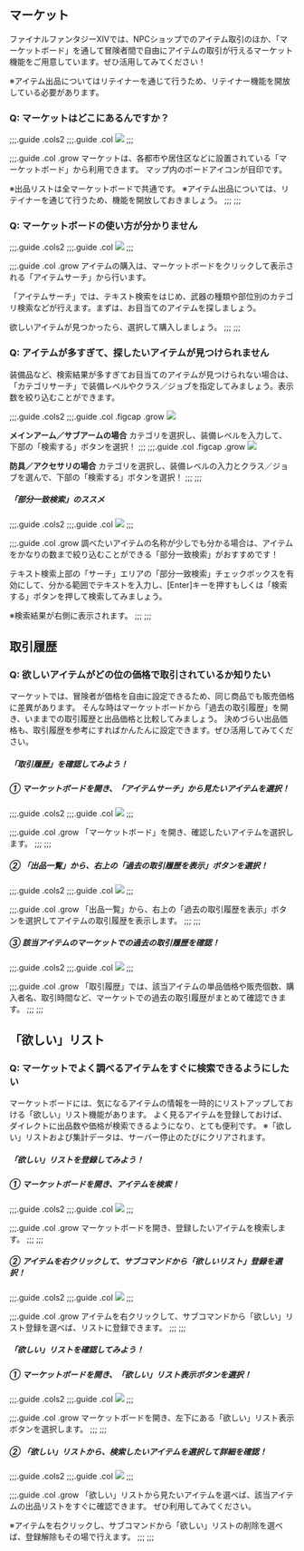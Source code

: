 ##  マーケット

ファイナルファンタジーXIVでは、NPCショップでのアイテム取引のほか、「マーケットボード」を通して冒険者間で自由にアイテムの取引が行えるマーケット機能をご用意しています。ぜひ活用してみてください！

※アイテム出品についてはリテイナーを通じて行うため、リテイナー機能を開放している必要があります。

### Q: マーケットはどこにあるんですか？

;;;.guide .cols2
;;;.guide .col
![](./item.assets/f35410b5737415c85d9beae44b4eedf980bf21.jpg)
;;;

;;;.guide .col .grow
マーケットは、各都市や居住区などに設置されている「マーケットボード」から利用できます。
マップ内のボードアイコンが目印です。

※出品リストは全マーケットボードで共通です。
※アイテム出品については、リテイナーを通じて行うため、機能を開放しておきましょう。
;;;
;;;

### Q: マーケットボードの使い方が分かりません

;;;.guide .cols2
;;;.guide .col
![](./item.assets/fb44b1267d2d41c4a4304da45e0531eb5fc934.jpg)
;;;

;;;.guide .col .grow
アイテムの購入は、マーケットボードをクリックして表示される「アイテムサーチ」から行います。

「アイテムサーチ」では、テキスト検索をはじめ、武器の種類や部位別のカテゴリ検索などが行えます。まずは、お目当てのアイテムを探しましょう。

欲しいアイテムが見つかったら、選択して購入しましょう。
;;;
;;;

### Q: アイテムが多すぎて、探したいアイテムが見つけられません

装備品など、検索結果が多すぎてお目当てのアイテムが見つけられない場合は、「カテゴリサーチ」で装備レベルやクラス／ジョブを指定してみましょう。表示数を絞り込むことができます。

;;;.guide .cols2
;;;.guide .col .figcap .grow
![](./item.assets/cfbf5694cefe3d4076a13bb9a0ad48584bed86.jpg)

**メインアーム／サブアームの場合**
カテゴリを選択し、装備レベルを入力して、下部の「検索する」ボタンを選択！
;;;
;;;.guide .col .figcap .grow
![](./item.assets/e8d215cfd8b89fa8784afd19ab03334191ab8c.jpg)

**防具／アクセサリの場合**
カテゴリを選択し、装備レベルの入力とクラス／ジョブを選んで、下部の「検索する」ボタンを選択！
;;;
;;;

##### 「部分一致検索」のススメ

;;;.guide .cols2
;;;.guide .col
![](./item.assets/bee436efb4acf0180609e1012d413f435f6c56.jpg)
;;;

;;;.guide .col .grow
調べたいアイテムの名称が少しでも分かる場合は、アイテムをかなりの数まで絞り込むことができる「部分一致検索」がおすすめです！

テキスト検索上部の「サーチ」エリアの「部分一致検索」チェックボックスを有効にして、分かる範囲でテキストを入力し、[Enter]キーを押すもしくは「検索する」ボタンを押して検索してみましょう。

※検索結果が右側に表示されます。
;;;
;;;

## 取引履歴

### Q: 欲しいアイテムがどの位の価格で取引されているか知りたい

マーケットでは、冒険者が価格を自由に設定できるため、同じ商品でも販売価格に差異があります。
そんな時はマーケットボードから「過去の取引履歴」を開き、いままでの取引履歴と出品価格と比較してみましょう。
決めづらい出品価格も、取引履歴を参考にすればかんたんに設定できます。ぜひ活用してみてください。

##### 「取引履歴」を確認してみよう！

##### ① マーケットボードを開き、「アイテムサーチ」から見たいアイテムを選択！

;;;.guide .cols2
;;;.guide .col
![](./item.assets/0d5362afcd2a1526906bc3a4969b9d6ae55080.jpg)
;;;

;;;.guide .col .grow
「マーケットボード」を開き、確認したいアイテムを選択します。
;;;
;;;

##### ② 「出品一覧」から、右上の「過去の取引履歴を表示」ボタンを選択！

;;;.guide .cols2
;;;.guide .col
![](./item.assets/a82e7f9a42d936039f09c8f4e705b3c3cb3039.jpg)
;;;

;;;.guide .col .grow
「出品一覧」から、右上の「過去の取引履歴を表示」ボタンを選択してアイテムの取引履歴を表示します。
;;;
;;;

##### ③ 該当アイテムのマーケットでの過去の取引履歴を確認！

;;;.guide .cols2
;;;.guide .col
![](./item.assets/45cfc8c6d9db05dd18bbc5cdf029b6b29409ef.jpg)
;;;

;;;.guide .col .grow
「取引履歴」では、該当アイテムの単品価格や販売個数、購入者名、取引時間など、マーケットでの過去の取引履歴がまとめて確認できます。
;;;
;;;

## 「欲しい」リスト

### Q: マーケットでよく調べるアイテムをすぐに検索できるようにしたい

マーケットボードには、気になるアイテムの情報を一時的にリストアップしておける「欲しい」リスト機能があります。
よく見るアイテムを登録しておけば、ダイレクトに出品数や価格が検索できるようになり、とても便利です。
※「欲しい」リストおよび集計データは、サーバー停止のたびにクリアされます。

##### 「欲しい」リストを登録してみよう！

##### ① マーケットボードを開き、アイテムを検索！

;;;.guide .cols2
;;;.guide .col
![](./item.assets/b6babef04ccaefac6e79ebb82289ef18273464.jpg)
;;;

;;;.guide .col .grow
マーケットボードを開き、登録したいアイテムを検索します。
;;;
;;;

##### ② アイテムを右クリックして、サブコマンドから「欲しいリスト」登録を選択！

;;;.guide .cols2
;;;.guide .col
![](./item.assets/b7442f917c28f996c6662dce17dd9e38a6ef72.jpg)
;;;

;;;.guide .col .grow
アイテムを右クリックして、サブコマンドから「欲しい」リスト登録を選べば、リストに登録できます。
;;;
;;;

##### 「欲しい」リストを確認してみよう！

##### ① マーケットボードを開き、「欲しい」リスト表示ボタンを選択！

;;;.guide .cols2
;;;.guide .col
![](./item.assets/f9ddb9ce230b361367ab613fdf8c8fdcfd88e7.jpg)
;;;

;;;.guide .col .grow
マーケットボードを開き、左下にある「欲しい」リスト表示ボタンを選択します。
;;;
;;;

##### ② 「欲しい」リストから、検索したいアイテムを選択して詳細を確認！

;;;.guide .cols2
;;;.guide .col
![](./item.assets/8b6d8fc097473459134f90223c278769c36e88.jpg)
;;;

;;;.guide .col .grow
「欲しい」リストから見たいアイテムを選べば、該当アイテムの出品リストをすぐに確認できます。
ぜひ利用してみてください。

※アイテムを右クリックし、サブコマンドから「欲しい」リストの削除を選べば、登録解除もその場で行えます。
;;;
;;;
